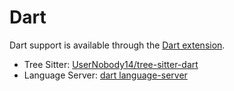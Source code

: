 # Dart

Dart support is available through the [Dart extension](https://github.com/zed-industries/zed/tree/main/extensions/dart).

- Tree Sitter: [UserNobody14/tree-sitter-dart](https://github.com/UserNobody14/tree-sitter-dart)
- Language Server: [dart language-server](https://github.com/dart-lang/sdk)

<!--
TBD: Document Dart. pubspec.yaml
- https://github.com/dart-lang/sdk/blob/main/pkg/analysis_server/tool/lsp_spec/README.md
-->

